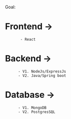 Goal:
# Frontend -> 
           - React
# Backend -> 
          - V1. NodeJs/ExpressJs
          - V2. Java/Spring boot
# Database ->
          - V1. MongoDB
          - V2. PostgresSQL
